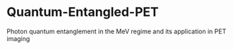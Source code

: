 # Quantum-Entangled-PET
Photon quantum entanglement in the MeV regime and its application in PET imaging
